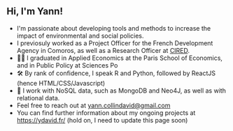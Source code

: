## Hi, I'm Yann!
- I'm passionate about developing tools and methods to increase the impact of environmental and social policies.
- I previosuly worked as a Project Officer for the French Development Agency in Comoros, as well as a Research Officer at [CIRED](http://www.centre-cired.fr/en/).
- 👨‍🎓 I graduated in Applied Economics at the Paris School of Economics, and in Public Policy at Sciences Po
- 🛠 By rank of confidence, I speak R and Python, followed by ReactJS (hence HTML/CSS/Javascript)
- 💾 I work with NoSQL data, such as MongoDB and Neo4J, as well as with relational data.
- Feel free to reach out at [yann.collindavid@gmail.com](mailto:yann.collindavid@gmail.com)
- You can find further information about my ongoing projects at https://ydavid.fr/  (hold on, I need to update this page soon)
